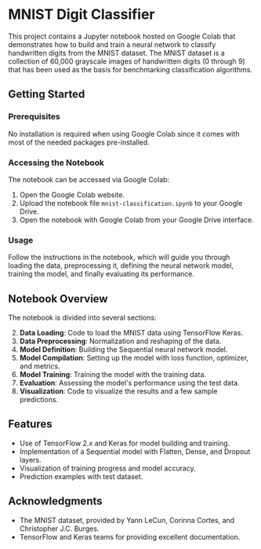 # MNIST Digit Classifier

This project contains a Jupyter notebook hosted on Google Colab that demonstrates how to build and train a neural network to classify handwritten digits from the MNIST dataset. The MNIST dataset is a collection of 60,000 grayscale images of handwritten digits (0 through 9) that has been used as the basis for benchmarking classification algorithms.

## Getting Started

### Prerequisites

No installation is required when using Google Colab since it comes with most of the needed packages pre-installed.

### Accessing the Notebook

The notebook can be accessed via Google Colab:

1. Open the Google Colab website.
2. Upload the notebook file `mnist-classification.ipynb` to your Google Drive.
3. Open the notebook with Google Colab from your Google Drive interface.

### Usage

Follow the instructions in the notebook, which will guide you through loading the data, preprocessing it, defining the neural network model, training the model, and finally evaluating its performance.

## Notebook Overview

The notebook is divided into several sections:

2. **Data Loading**: Code to load the MNIST data using TensorFlow Keras.
3. **Data Preprocessing**: Normalization and reshaping of the data.
4. **Model Definition**: Building the Sequential neural network model.
5. **Model Compilation**: Setting up the model with loss function, optimizer, and metrics.
6. **Model Training**: Training the model with the training data.
7. **Evaluation**: Assessing the model's performance using the test data.
8. **Visualization**: Code to visualize the results and a few sample predictions.

## Features

- Use of TensorFlow 2.x and Keras for model building and training.
- Implementation of a Sequential model with Flatten, Dense, and Dropout layers.
- Visualization of training progress and model accuracy.
- Prediction examples with test dataset.

## Acknowledgments

- The MNIST dataset, provided by Yann LeCun, Corinna Cortes, and Christopher J.C. Burges.
- TensorFlow and Keras teams for providing excellent documentation.
